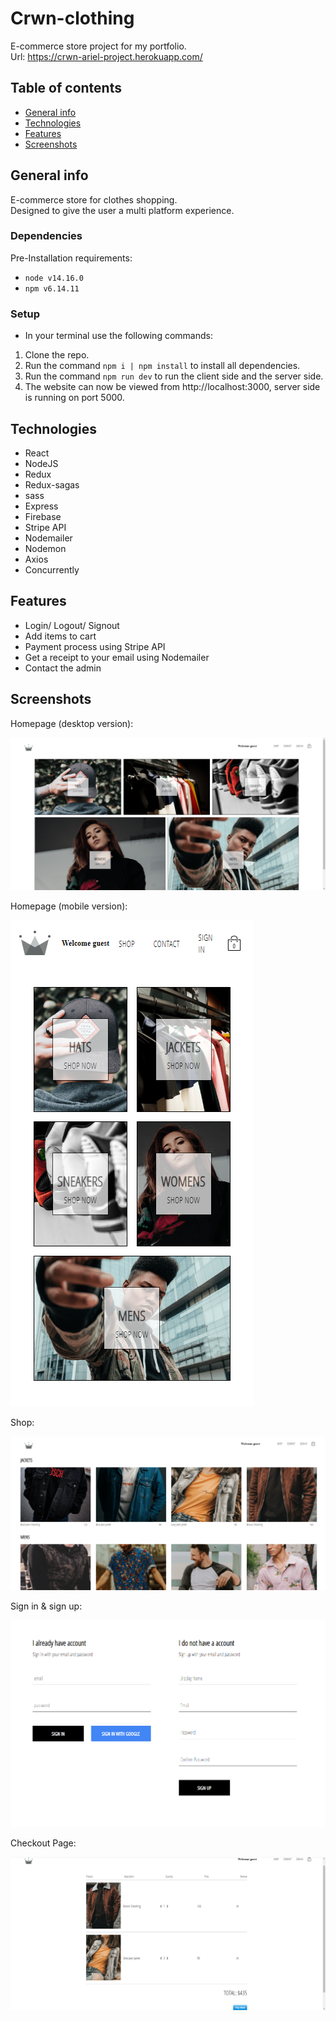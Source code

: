 # Crwn-clothing
E-commerce store project for my portfolio.\
Url: https://crwn-ariel-project.herokuapp.com/

## Table of contents
* [General info](#general-info)
* [Technologies](#technologies)
* [Features](#features)
* [Screenshots](#screenshots)

## General info
E-commerce store for clothes shopping.\
Designed to give the user a multi platform experience.

### Dependencies
Pre-Installation requirements:
* `node v14.16.0`
* `npm v6.14.11`

### Setup
*  In your terminal use the following commands:
1. Clone the repo.
2. Run the command `npm i | npm install` to install all dependencies.
3. Run the command `npm run dev` to run the client side and the server side.
4. The website can now be viewed from http://localhost:3000, server side is running on port 5000.

## Technologies
* React 
* NodeJS 
* Redux
* Redux-sagas 
* sass
* Express
* Firebase
* Stripe API
* Nodemailer
* Nodemon
* Axios
* Concurrently

## Features
* Login/ Logout/ Signout
* Add items to cart
* Payment process using Stripe API
* Get a receipt to your email using Nodemailer
* Contact the admin

## Screenshots
Homepage (desktop version):

![Homepage-web](./client/public/Homepage_web.png)

Homepage (mobile version):

![Homepage-mobile](./client/public/Homepage_mobile.png)

Shop:

![Shop](./client/public/shop.png)

Sign in & sign up:

![Sign-in-up](./client/public/sign-in-up.png)

Checkout Page:

![Checkout](./client/public/checkout.png)

